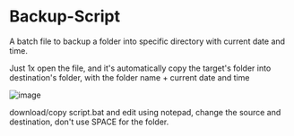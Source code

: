 # Backup-Script
A batch file to backup a folder into specific directory with current date and time.

Just 1x open the file, 
and it's automatically copy the target's folder into destination's folder, 
with the folder name + current date and time

![image](https://user-images.githubusercontent.com/91197642/212534087-d2e3f99f-f617-4182-a770-56453f9e95d1.png)

download/copy script.bat and edit using notepad, 
change the source and destination,
don't use SPACE for the folder.
